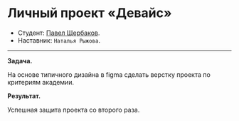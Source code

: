 # Личный проект «Девайс»

* Студент: [Павел Щербаков](https://up.htmlacademy.ru/htmlcss/34/user/1999181).
* Наставник: `Наталья Рыжова`.

---

**Задача.**

На основе типичного дизайна в figma сделать верстку проекта по критериям академии.

**Результат.**

Успешная защита проекта со второго раза.

